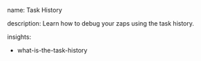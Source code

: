 name: Task History

description: Learn how to debug your zaps using the task history.

insights:
  - what-is-the-task-history